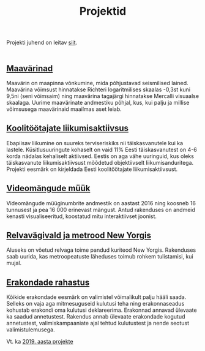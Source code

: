 ﻿---
layout: page
title: Projektid
---

Projekti juhend on leitav [siit](../projekt_juhend/).
<br><br>

## [Maavärinad](http://htmlpreview.github.io/?https://github.com/andmeteadus/2020/blob/master/projektid_veebilehed/maavarinad.html)
Maavärin on maapinna võnkumine, mida põhjustavad seismilised lained. Maavärina võimsust hinnatakse Richteri logaritmilises skaalas -0,3st kuni 9,5ni (seni võimsaim) ning maavärina tagajärgi hinnatakse Mercalli visuaalse skaalaga. Uurime maavärinate andmestiku põhjal, kus, kui palju ja millise võimsusega maavärinaid maailmas aset leiab.

## [Koolitöötajate liikumisaktiivsus](http://htmlpreview.github.io/?https://github.com/andmeteadus/2020/blob/master/projektid_veebilehed/koolitootajate_liikumisaktiivsus.html)
Ebapiisav liikumine on suureks terviseriskiks nii täiskasvanutele kui ka lastele. Küsitlusuuringute kohaselt on vaid 11% Eesti täiskasvanutest on 4-6 korda nädalas kehaliselt aktiivsed. Eestis on aga vähe uuringuid, kus oleks täiskasvanute liikumisaktiivsust mõõdetud objektiivselt liikumisanduritega. Projekti eesmärk on kirjeldada Eesti koolitöötajate liikumisaktiivsust.

## [Videomängude müük](https://andmeteadus2020.shinyapps.io/videomangud/)
Videomängude müüginumbrite andmestik on aastast 2016 ning koosneb 16 tunnusest ja pea 16 000 erinevast mängust. Antud rakenduses on andmeid kenasti visualiseeritud, koostatud mitu interaktiivset joonist.

## [Relvavägivald ja metrood New Yorgis](https://andmeteadus2020.shinyapps.io/ny_subway_crime/)
Aluseks on võetud relvaga toime pandud kuriteod New Yorgis. Rakenduses saab uurida, kas metroopeatuste läheduses toimub rohkem tulistamisi, kui mujal. 

## [Erakondade rahastus](https://andmeteadus2020.shinyapps.io/erakondade_rahastus/)
Kõikide erakondade eesmärk on valimistel võimalikult palju hääli saada. Selleks on vaja aga mitmesuguseid kulutusi teha ning erakonnaseadus kohustab erakondi oma kulutusi deklareerima. Erakonnad annavad ülevaate ka saadud annetustest. Rakendus annab ülevaate erakondade kogutud annetustest, valimiskampaaniate ajal tehtud kulutustest ja nende seotust valimistulemusega.

Vt. ka [2019. aasta projekte](https://andmeteadus.github.io/2019/projektid/)

<!--
{% for post in site.posts %}
## [ {{ post.title }} ](..{{ post.url }})
  {{ post.content | strip_html | truncatewords:30}}
  [ (loe edasi) ](..{{ post.url }})
  <br><br>
  
{% endfor %}
-->

